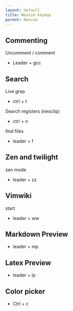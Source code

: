 ```yaml
---
layout: default
title: Neovim keymap
parent: Neovim
---
```


## Commenting
Uncomment / comment
- Leader + gcc

## Search
Live grep
- ctrl + t

Search registers (neoclip)
- ctrl + n

find files
- leader + f

## Zen and twilight
zen mode
- leader + zz

## Vimwiki
start
- leader + ww
## Markdown Preview
- leader + mp
## Latex Preview
- leader + lp
## Color picker
- Ctrl + c